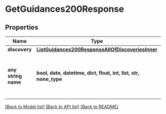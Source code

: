# GetGuidances200Response


## Properties
Name | Type | Description | Notes
------------ | ------------- | ------------- | -------------
**discovery** | [**ListGuidances200ResponseAllOfDiscoveriesInner**](ListGuidances200ResponseAllOfDiscoveriesInner.md) |  | [optional] 
**any string name** | **bool, date, datetime, dict, float, int, list, str, none_type** | any string name can be used but the value must be the correct type | [optional]

[[Back to Model list]](../README.md#documentation-for-models) [[Back to API list]](../README.md#documentation-for-api-endpoints) [[Back to README]](../README.md)


